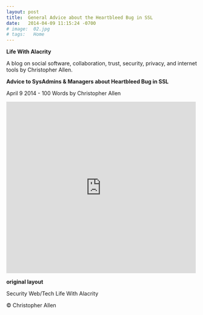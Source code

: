 ```yaml
---
layout: post
title:  General Advice about the Heartbleed Bug in SSL
date:   2014-04-09 11:15:24 -0700
# image:  02.jpg
# tags:   Home
---
```


**Life With Alacrity**

A blog on social software, collaboration, trust, security, privacy, and internet tools by Christopher Allen.

**Advice to SysAdmins & Managers about Heartbleed Bug in SSL**

April 9 2014 - 100 Words
by Christopher Allen


<iframe src="https://www.facebook.com/plugins/post.php?href=https%3A%2F%2Fwww.facebook.com%2FChristopherRayAllen%2Fposts%2F10152340008845540&show_text=true&width=500" width="500" height="453" style="border:none;overflow:hidden" scrolling="no" frameborder="0" allowfullscreen="true" allow="autoplay; clipboard-write; encrypted-media; picture-in-picture; web-share"></iframe>


**original layout**

Security Web/Tech
Life With Alacrity

© Christopher Allen